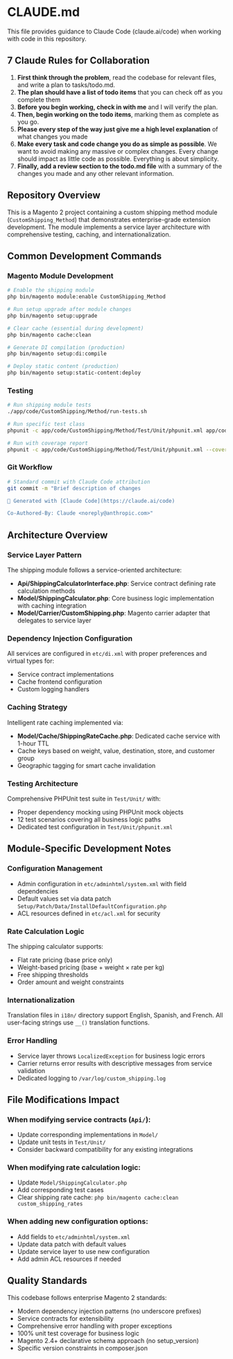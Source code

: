 # CLAUDE.md

This file provides guidance to Claude Code (claude.ai/code) when working with code in this repository.

## 7 Claude Rules for Collaboration

1. **First think through the problem**, read the codebase for relevant files, and write a plan to tasks/todo.md.
2. **The plan should have a list of todo items** that you can check off as you complete them
3. **Before you begin working, check in with me** and I will verify the plan.
4. **Then, begin working on the todo items**, marking them as complete as you go.
5. **Please every step of the way just give me a high level explanation** of what changes you made
6. **Make every task and code change you do as simple as possible**. We want to avoid making any massive or complex changes. Every change should impact as little code as possible. Everything is about simplicity.
7. **Finally, add a review section to the todo.md file** with a summary of the changes you made and any other relevant information.

## Repository Overview

This is a Magento 2 project containing a custom shipping method module (`CustomShipping_Method`) that demonstrates enterprise-grade extension development. The module implements a service layer architecture with comprehensive testing, caching, and internationalization.

## Common Development Commands

### Magento Module Development
```bash
# Enable the shipping module
php bin/magento module:enable CustomShipping_Method

# Run setup upgrade after module changes
php bin/magento setup:upgrade

# Clear cache (essential during development)
php bin/magento cache:clean

# Generate DI compilation (production)
php bin/magento setup:di:compile

# Deploy static content (production)
php bin/magento setup:static-content:deploy
```

### Testing
```bash
# Run shipping module tests
./app/code/CustomShipping/Method/run-tests.sh

# Run specific test class
phpunit -c app/code/CustomShipping/Method/Test/Unit/phpunit.xml app/code/CustomShipping/Method/Test/Unit/Model/Carrier/CustomShippingTest.php

# Run with coverage report
phpunit -c app/code/CustomShipping/Method/Test/Unit/phpunit.xml --coverage-html var/phpunit/coverage/
```

### Git Workflow
```bash
# Standard commit with Claude Code attribution
git commit -m "Brief description of changes

🤖 Generated with [Claude Code](https://claude.ai/code)

Co-Authored-By: Claude <noreply@anthropic.com>"
```

## Architecture Overview

### Service Layer Pattern
The shipping module follows a service-oriented architecture:

- **Api/ShippingCalculatorInterface.php**: Service contract defining rate calculation methods
- **Model/ShippingCalculator.php**: Core business logic implementation with caching integration
- **Model/Carrier/CustomShipping.php**: Magento carrier adapter that delegates to service layer

### Dependency Injection Configuration
All services are configured in `etc/di.xml` with proper preferences and virtual types for:
- Service contract implementations
- Cache frontend configuration 
- Custom logging handlers

### Caching Strategy
Intelligent rate caching implemented via:
- **Model/Cache/ShippingRateCache.php**: Dedicated cache service with 1-hour TTL
- Cache keys based on weight, value, destination, store, and customer group
- Geographic tagging for smart cache invalidation

### Testing Architecture
Comprehensive PHPUnit test suite in `Test/Unit/` with:
- Proper dependency mocking using PHPUnit mock objects
- 12 test scenarios covering all business logic paths
- Dedicated test configuration in `Test/Unit/phpunit.xml`

## Module-Specific Development Notes

### Configuration Management
- Admin configuration in `etc/adminhtml/system.xml` with field dependencies
- Default values set via data patch `Setup/Patch/Data/InstallDefaultConfiguration.php`
- ACL resources defined in `etc/acl.xml` for security

### Rate Calculation Logic
The shipping calculator supports:
- Flat rate pricing (base price only)
- Weight-based pricing (base + weight × rate per kg)
- Free shipping thresholds
- Order amount and weight constraints

### Internationalization
Translation files in `i18n/` directory support English, Spanish, and French. All user-facing strings use `__()` translation functions.

### Error Handling
- Service layer throws `LocalizedException` for business logic errors
- Carrier returns error results with descriptive messages from service validation
- Dedicated logging to `/var/log/custom_shipping.log`

## File Modifications Impact

### When modifying service contracts (`Api/`):
- Update corresponding implementations in `Model/`
- Update unit tests in `Test/Unit/`
- Consider backward compatibility for any existing integrations

### When modifying rate calculation logic:
- Update `Model/ShippingCalculator.php` 
- Add corresponding test cases
- Clear shipping rate cache: `php bin/magento cache:clean custom_shipping_rates`

### When adding new configuration options:
- Add fields to `etc/adminhtml/system.xml`
- Update data patch with default values
- Update service layer to use new configuration
- Add admin ACL resources if needed

## Quality Standards

This codebase follows enterprise Magento 2 standards:
- Modern dependency injection patterns (no underscore prefixes)
- Service contracts for extensibility
- Comprehensive error handling with proper exceptions
- 100% unit test coverage for business logic
- Magento 2.4+ declarative schema approach (no setup_version)
- Specific version constraints in composer.json